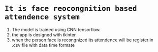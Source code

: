 # `It is face reocongnition based attendence system `
1.  The model is trained using CNN tensorflow.
2.   the app is designed with tkinter.
3.   when the person face is recongnized its attendence will be register in .csv file with data time formate 
